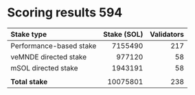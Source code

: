 # Scoring results 594

| Stake type              | Stake (SOL)    | Validators     |
|:------------------------|---------------:|---------------:|
| Performance-based stake | 7155490        | 217            |
| veMNDE directed stake   | 977120         | 58             |
| mSOL directed stake     | 1943191        | 58             |
|                         |                |                |
| **Total stake**         | 10075801       | 238            |